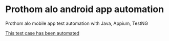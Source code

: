 # Prothom alo android app automation
Prothom alo mobile app test automation with Java, Appium, TestNG

[This test case has been automated](https://docs.google.com/spreadsheets/d/1RnNU4WedsL5ABdiZNRQenDpheGjaWDl5/edit?usp=sharing&ouid=103257889988143890312&rtpof=true&sd=true)
